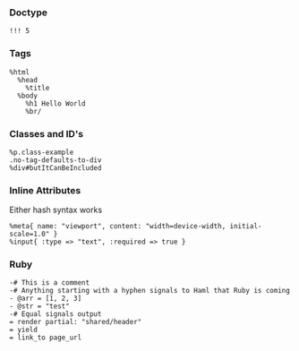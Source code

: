 ### Doctype

```haml
!!! 5
```

### Tags

```haml
%html
  %head
    %title
  %body
    %h1 Hello World
    %br/
```

### Classes and ID's

```haml
%p.class-example
.no-tag-defaults-to-div
%div#butItCanBeIncluded
```

### Inline Attributes

Either hash syntax works

```haml
%meta{ name: "viewport", content: "width=device-width, initial-scale=1.0" }
%input{ :type => "text", :required => true }
```

### Ruby

```haml
-# This is a comment
-# Anything starting with a hyphen signals to Haml that Ruby is coming
- @arr = [1, 2, 3]
- @str = "test"
-# Equal signals output
= render partial: "shared/header"
= yield
= link_to page_url
```
